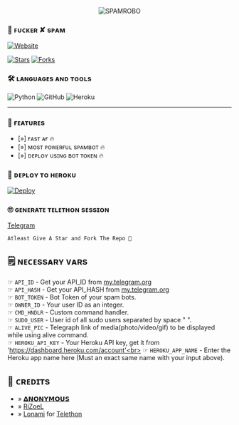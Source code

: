 <p align="center">
  <img src="https://telegra.ph/file/7bd111132fce009e4605e.jpg" alt="SPAMROBO">
</p>

### 🥵 ꜰᴜᴄᴋᴇʀ ✘ sᴘᴀᴍ​
  <a href="https://github.com/Mrvk1703"><img alt="Website" src="https://img.shields.io/badge/LUCKY-pink"></a>
 
[![Stars](https://img.shields.io/github/stars/mrluckyxd/FUCKER-SPAM?style=social)](https://github.com/mrluckyxd/FUCKER-SPAM/stargazers)
  [![Forks](https://img.shields.io/github/forks/mrluckyxd/FUCKER-SPAM?style=social)](https://github.com/mrluckyxd/FUCKER-SPAM/fork)

### 🛠️ ʟᴀɴɢᴜᴀɢᴇs ᴀɴᴅ ᴛᴏᴏʟs

  ![Python](https://img.shields.io/badge/Python-3776AB?style=for-the-badge&logo=python&logoColor=white)
  ![GitHub](https://img.shields.io/badge/GitHub-100000?style=for-the-badge&logo=github&logoColor=white)
  ![Heroku](https://img.shields.io/badge/Heroku-430098?style=for-the-badge&logo=heroku&logoColor=white)

----
 
### 🤤 ғᴇᴀᴛᴜʀᴇs

- [»] ғᴀsᴛ ᴀғ 🔥
- [»] ᴍᴏsᴛ ᴩᴏᴡᴇʀғᴜʟ sᴩᴀᴍʙᴏᴛ 🔥
- [»] ᴅᴇᴩʟᴏʏ ᴜsɪɴɢ ʙᴏᴛ ᴛᴏᴋᴇɴ 🔥

### 🚀 ᴅᴇᴘʟᴏʏ ᴛᴏ ʜᴇʀᴏᴋᴜ
  
  [![Deploy](https://www.herokucdn.com/deploy/button.svg)](https://heroku.com/deploy?template=https://github.com/Mrluckyxd/FUCKER-SPAM)


### 🙄 ɢᴇɴᴇʀᴀᴛᴇ ᴛᴇʟᴇᴛʜᴏɴ sᴇssɪᴏɴ
  
  [Telegram](https://telegram.me/BotFather)

```
Atleast Give A Star and Fork The Repo 🖤
```

## 🗒️ ɴᴇᴄᴇssᴀʀʏ ᴠᴀʀs

☞ `API_ID` - Get your API_ID from [my.telegram.org](https://my.telegram.org/apps)<br>
☞ `API_HASH` - Get your API_HASH from [my.telegram.org](https://my.telegram.org/apps)<br>
☞ `BOT_TOKEN` - Bot Token of your spam bots.<br>
☞ `OWNER_ID` - Your user ID as an integer.<br>
☞ `CMD_HNDLR` - Custom command handler.<br>
☞ `SUDO_USER` - User id of all sudo users separated by space " ".<br>
☞ `ALIVE_PIC` - Telegraph link of media(photo/video/gif) to be displayed while using alive command.<br>
☞ `HEROKU_API_KEY` - Your Heroku API key, get it from 'https://dashboard.heroku.com/account'<br>
☞ `HEROKU_APP_NAME` - Enter the Heroku app name here (Must an exact same name with your input above).<br>


## 💖 ᴄʀᴇᴅɪᴛs
- » [𝝙𝗡𝗢𝗡𝗬𝗠𝗢𝗨𝗦](https://github.com/AnonymousBoy1025)
- » [RiZoeL](https://github.com/MrRizoel)
- » [Lonami](https://github.com/LonamiWebs/) for [Telethon](https://github.com/LonamiWebs/Telethon)
